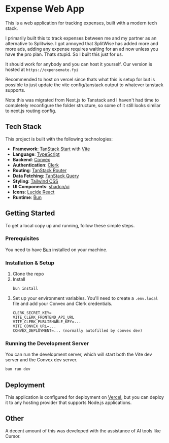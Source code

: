 # Expense Web App

This is a web application for tracking expenses, built with a modern tech stack.

I primarily built this to track expenses between me and my partner as an alternative to Splitwise. I got annoyed that SplitWise has added more and more ads, adding any expense requires waiting for an ad now unless you have the pro plan. Thats stupid. So I built this just for us.

It should work for anybody and you can host it yourself. Our version is hosted at `https://expensemate.fyi`

Recommended to host on vercel since thats what this is setup for but is possible to just update the vite config/tanstack output to whatever tanstack supports.

Note this was migrated from Next.js to Tanstack and I haven't had time to completely reconfigure the folder structure, so some of it still looks similar to next.js routing config.

## Tech Stack

This project is built with the following technologies:

- **Framework**: [TanStack Start](https://tanstack.com/start) with [Vite](https://vitejs.dev/)
- **Language**: [TypeScript](https://www.typescriptlang.org/)
- **Backend**: [Convex](https://convex.dev/)
- **Authentication**: [Clerk](https://clerk.com/)
- **Routing**: [TanStack Router](https://tanstack.com/router/v1)
- **Data Fetching**: [TanStack Query](https://tanstack.com/query/v5)
- **Styling**: [Tailwind CSS](https://tailwindcss.com/)
- **UI Components**: [shadcn/ui](https://ui.shadcn.com/)
- **Icons**: [Lucide React](https://lucide.dev/guide/packages/lucide-react)
- **Runtime**: [Bun](https://bun.sh/)

## Getting Started

To get a local copy up and running, follow these simple steps.

### Prerequisites

You need to have [Bun](https://bun.sh/) installed on your machine.

### Installation & Setup

1.  Clone the repo
2.  Install
    ```sh
    bun install
    ```
3.  Set up your environment variables. You'll need to create a `.env.local` file and add your Convex and Clerk credentials.
    ```
    CLERK_SECRET_KEY=
    VITE_CLERK_FRONTEND_API_URL
    VITE_CLERK_PUBLISHABLE_KEY=...
    VITE_CONVEX_URL=...
    CONVEX_DEPLOYMENT=... (normally autofilled by convex dev)
    ```

### Running the Development Server

You can run the development server, which will start both the Vite dev server and the Convex dev server.

```sh
bun run dev
```

## Deployment

This application is configured for deployment on [Vercel](https://vercel.com/), but you can deploy it to any hosting provider that supports Node.js applications.

## Other

A decent amount of this was developed with the assistance of AI tools like Cursor.
